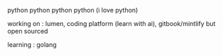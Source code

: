 python python python python (i love python)

working on : lumen, coding platform (learn with ai), gitbook/mintlify but open sourced

learning : golang
